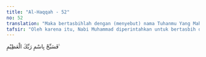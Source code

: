 ```yaml
---
title: "Al-Haqqah - 52"
no: 52
translation: "Maka bertasbihlah dengan (menyebut) nama Tuhanmu Yang Mahaagung. "
tafsir: "Oleh karena itu, Nabi Muhammad diperintahkan untuk bertasbih dengan menyebut nama Allah dan bersyukur kepada-Nya karena Dia telah melimpahkan rahmat yang tidak terhingga kepadanya dan kepada seluruh manusia berupa Al-Qur'an, sebagai petunjuk dalam mencapai kebahagiaan hidup di dunia dan di akhirat. Sesungguhnya Tuhan yang telah memberi rahmat itu adalah Tuhan Yang Mahaagung."
---
```


فَسَبِّحْ بِاسْمِ رَبِّكَ الْعَظِيْمِ ࣖ
